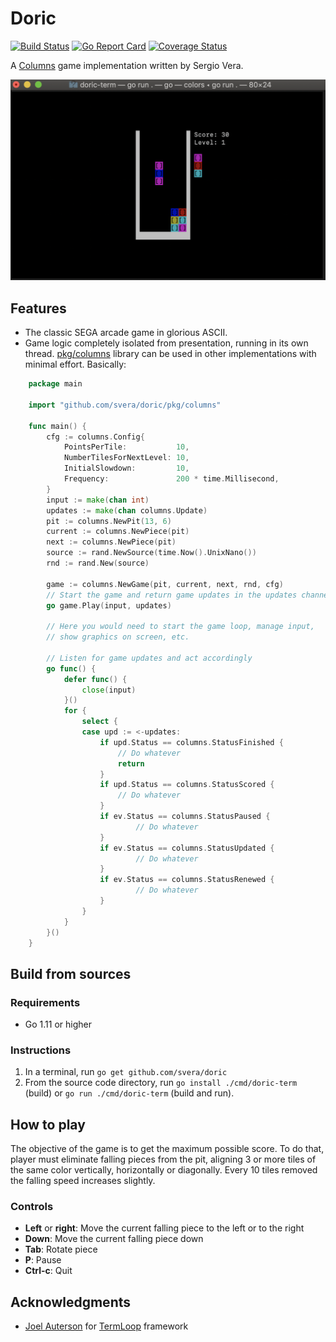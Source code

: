 # Doric
[![Build Status](https://travis-ci.com/svera/doric.svg?token=ZmEX1TYcmCiUitzCyjf1&branch=master)](https://travis-ci.com/svera/doric)
[![Go Report Card](https://goreportcard.com/badge/github.com/svera/doric)](https://goreportcard.com/report/github.com/svera/doric)
[![Coverage Status](https://coveralls.io/repos/github/svera/doric/badge.svg?branch=master)](https://coveralls.io/github/svera/doric?branch=master)

A [Columns](https://en.wikipedia.org/wiki/Columns_(video_game)) game implementation written by Sergio Vera.

![Doric screenshot](screenshot.png)

## Features

* The classic SEGA arcade game in glorious ASCII.
* Game logic completely isolated from presentation, running in its own thread. [pkg/columns](pkg/columns) library can be used in other implementations with minimal effort. Basically:
```go
    package main

    import "github.com/svera/doric/pkg/columns"

    func main() {
        cfg := columns.Config{
            PointsPerTile:           10,
            NumberTilesForNextLevel: 10,
            InitialSlowdown:         10,
            Frequency:               200 * time.Millisecond,
        }        
        input := make(chan int)
        updates := make(chan columns.Update)
        pit := columns.NewPit(13, 6)
        current := columns.NewPiece(pit)
    	next := columns.NewPiece(pit)
        source := rand.NewSource(time.Now().UnixNano())
        rnd := rand.New(source)
        
        game := columns.NewGame(pit, current, next, rnd, cfg)
        // Start the game and return game updates in the updates channel
        go game.Play(input, updates)

        // Here you would need to start the game loop, manage input,
        // show graphics on screen, etc.

        // Listen for game updates and act accordingly
        go func() {
            defer func() {
			    close(input)
		    }()
            for {
                select {
                case upd := <-updates:
                    if upd.Status == columns.StatusFinished {
                        // Do whatever
                        return
                    }
                    if upd.Status == columns.StatusScored {
                        // Do whatever
                    }
                    if ev.Status == columns.StatusPaused {
                            // Do whatever
                    }
                    if ev.Status == columns.StatusUpdated {
                            // Do whatever
                    }
                    if ev.Status == columns.StatusRenewed {
                            // Do whatever
                    }
                }
            }
    	}()
    }
```

## Build from sources

### Requirements

* Go 1.11 or higher

### Instructions

 1. In a terminal, run `go get github.com/svera/doric`
 2. From the source code directory, run `go install ./cmd/doric-term` (build) or `go run ./cmd/doric-term` (build and run).

## How to play

The objective of the game is to get the maximum possible score. To do that, player must eliminate falling pieces from the pit, aligning
3 or more tiles of the same color vertically, horizontally or diagonally. Every 10 tiles removed the falling speed increases slightly.

### Controls

* **Left** or **right**: Move the current falling piece to the left or to the right
* **Down**: Move the current falling piece down
* **Tab**: Rotate piece
* **P**: Pause
* **Ctrl-c**: Quit

## Acknowledgments
* [Joel Auterson](https://github.com/JoelOtter) for [TermLoop](https://github.com/JoelOtter/termloop) framework